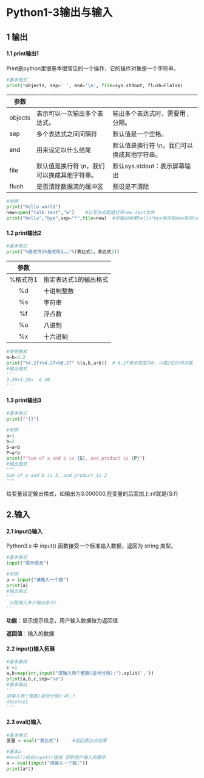 # Python1-3输出与输入

## 1 输出

#### 1.1 print输出1

Print是python里很基本很常见的一个操作，它的操作对象是一个字符串。

```python
#基本格式
print(*objects, sep=' ', end='\n', file=sys.stdout, flush=Flalse)
```

| 参数    |                                             |                                             |
| ------- | ------------------------------------------- | ------------------------------------------- |
| objects | 表示可以一次输出多个表达式。                | 输出多个表达式时，需要用 , 分隔。           |
| sep     | 多个表达式之间间隔符                        | 默认值是一个空格。                          |
| end     | 用来设定以什么结尾                          | 默认值是换行符 \n，我们可以换成其他字符串。 |
| file    | 默认值是换行符 \n，我们可以换成其他字符串。 | 默认sys.stdout：表示屏幕输出                |
| flush   | 是否清除数据流的缓冲区                      | 预设是不清除                                |

```python
#举例
print("hello world")
new=open("talk.text","w")    #以写方式新建打开new.text文件
print("hello","bye",sep="*",file=new)  #将输出结果hello*bye保存到new指向talk.text文件
```

#### 1.2 print输出2

```python
#基本格式
print("%格式符1%格式符2……"%(表达式1，表达式2))
```

|   参数   |                       |
| :------: | --------------------- |
| %格式符1 | 指定表达式1的输出格式 |
|    %d    | 十进制整数            |
|    %s    | 字符串                |
|    %f    | 浮点数                |
|    %o    | 八进制                |
|    %x    | 十六进制              |

```python
#举例格式
a=b=3.2
print("%4.2f+%4.2f=%6.2f" %(a,b,a+b))  # 6.2f表示宽度为6，小数2位的浮点数
#输出格式
'''
3.20+3.20=  6.40
'''
```

#### 1.3 print输出3

```python
#基本格式
print(f"{}")
```

```python
#举例
a=1
b=2
S=a+b
P=a*b
print(f"Sum of a and b is {S}, and product is {P}")
#输出格式
"""
Sum of a and b is 3, and product is 2
"""
```

给变量设定输出格式，如输出为3.000000,在变量的后面加上:nf就是{S:f}

## 2.输入

#### 2.1 input()输入

Python3.x 中 input() 函数接受一个标准输入数据，返回为 string 类型。

```python
#基本格式
input("提示信息")
```

```python
#举例
a = input("请输入一个数")
print(a)  
#输出格式
'''
（a是输入多少输出多少）
'''
```

**功能**：显示提示信息，用户输入数据做为返回值

**返回值**：输入的数据

#### 2.2 input()输入拓展

```python
#基本案例
c =1
a,b=map(int,input("请输入两个整数(逗号分隔):").split(','))
print(a,b,c,sep="se")
#基本输出
'''
请输入两个整数(逗号分隔):45,7
45se7se1
'''
```

#### 2.3 eval()输入

```python
#基本格式
变量 = eval("表达式")     #返回表达式结果
```

```python
#基本a
#eval()结合input()使用 获取用户输入的数字
a = eval(input("请输入一个数:"))
print(a*2)
```



